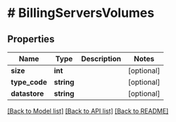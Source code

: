 # # BillingServersVolumes

## Properties

Name | Type | Description | Notes
------------ | ------------- | ------------- | -------------
**size** | **int** |  | [optional]
**type_code** | **string** |  | [optional]
**datastore** | **string** |  | [optional]

[[Back to Model list]](../../README.md#models) [[Back to API list]](../../README.md#endpoints) [[Back to README]](../../README.md)
